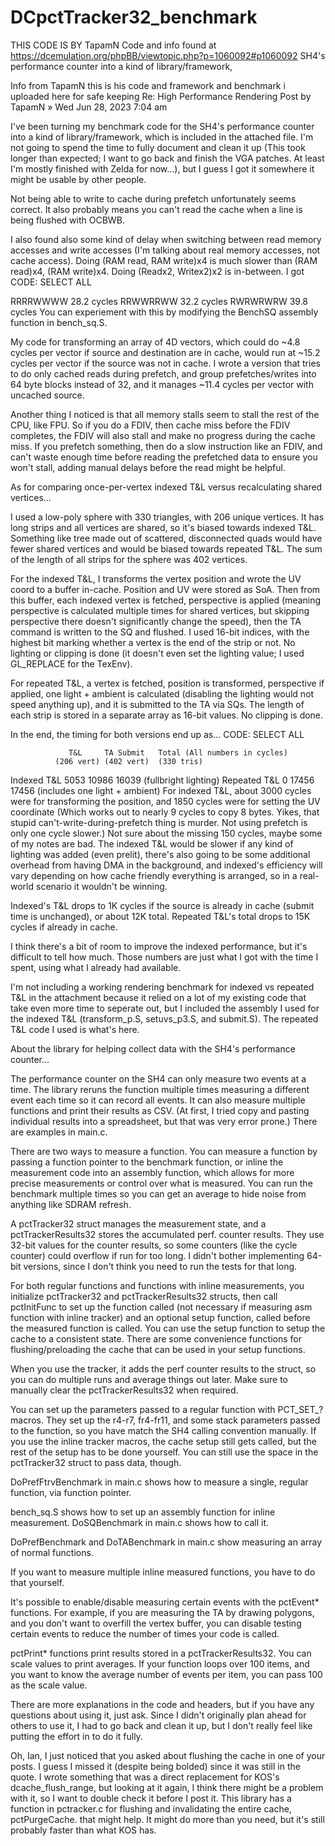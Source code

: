 # DCpctTracker32_benchmark
THIS CODE IS BY TapamN
Code and info found at https://dcemulation.org/phpBB/viewtopic.php?p=1060092#p1060092
 SH4's performance counter into a kind of library/framework,

Info from TapamN this is his code and framework and benchmark i uploaded here for safe keeping
Re: High Performance Rendering
Post by TapamN » Wed Jun 28, 2023 7:04 am

I've been turning my benchmark code for the SH4's performance counter into a kind of library/framework, which is included in the attached file. I'm not going to spend the time to fully document and clean it up (This took longer than expected; I want to go back and finish the VGA patches. At least I'm mostly finished with Zelda for now...), but I guess I got it somewhere it might be usable by other people.

Not being able to write to cache during prefetch unfortunately seems correct. It also probably means you can't read the cache when a line is being flushed with OCBWB.

I also found also some kind of delay when switching between read memory accesses and write accesses (I'm talking about real memory accesses, not cache access). Doing (RAM read, RAM write)x4 is much slower than (RAM read)x4, (RAM write)x4. Doing (Readx2, Writex2)x2 is in-between. I got
CODE: SELECT ALL

RRRRWWWW 28.2 cycles
RRWWRRWW 32.2 cycles
RWRWRWRW 39.8 cycles
You can experiement with this by modifying the BenchSQ assembly function in bench_sq.S.

My code for transforming an array of 4D vectors, which could do ~4.8 cycles per vector if source and destination are in cache, would run at ~15.2 cycles per vector if the source was not in cache. I wrote a version that tries to do only cached reads during prefetch, and group prefetches/writes into 64 byte blocks instead of 32, and it manages ~11.4 cycles per vector with uncached source.

Another thing I noticed is that all memory stalls seem to stall the rest of the CPU, like FPU. So if you do a FDIV, then cache miss before the FDIV completes, the FDIV will also stall and make no progress during the cache miss. If you prefetch something, then do a slow instruction like an FDIV, and can't waste enough time before reading the prefetched data to ensure you won't stall, adding manual delays before the read might be helpful.

As for comparing once-per-vertex indexed T&L versus recalculating shared vertices...

I used a low-poly sphere with 330 triangles, with 206 unique vertices. It has long strips and all vertices are shared, so it's biased towards indexed T&L. Something like tree made out of scattered, disconnected quads would have fewer shared vertices and would be biased towards repeated T&L. The sum of the length of all strips for the sphere was 402 vertices.

For the indexed T&L, I transforms the vertex position and wrote the UV coord to a buffer in-cache. Position and UV were stored as SoA. Then from this buffer, each indexed vertex is fetched, perspective is applied (meaning perspective is calculated multiple times for shared vertices, but skipping perspective there doesn't significantly change the speed), then the TA command is written to the SQ and flushed. I used 16-bit indices, with the highest bit marking whether a vertex is the end of the strip or not. No lighting or clipping is done (it doesn't even set the lighting value; I used GL_REPLACE for the TexEnv).

For repeated T&L, a vertex is fetched, position is transformed, perspective if applied, one light + ambient is calculated (disabling the lighting would not speed anything up), and it is submitted to the TA via SQs. The length of each strip is stored in a separate array as 16-bit values. No clipping is done.

In the end, the timing for both versions end up as...
CODE: SELECT ALL

                 T&L     TA Submit   Total (All numbers in cycles)
              (206 vert) (402 vert)  (330 tris)
Indexed  T&L     5053     10986      16039 (fullbright lighting)
Repeated T&L        0     17456      17456 (includes one light + ambient)
For indexed T&L, about 3000 cycles were for transforming the position, and 1850 cycles were for setting the UV coordinate (Which works out to nearly 9 cycles to copy 8 bytes. Yikes, that stupid can't-write-during-prefetch thing is murder. Not using prefetch is only one cycle slower.) Not sure about the missing 150 cycles, maybe some of my notes are bad. The indexed T&L would be slower if any kind of lighting was added (even prelit), there's also going to be some additional overhead from having DMA in the background, and indexed's efficiency will vary depending on how cache friendly everything is arranged, so in a real-world scenario it wouldn't be winning.

Indexed's T&L drops to 1K cycles if the source is already in cache (submit time is unchanged), or about 12K total. Repeated T&L's total drops to 15K cycles if already in cache.

I think there's a bit of room to improve the indexed performance, but it's difficult to tell how much. Those numbers are just what I got with the time I spent, using what I already had available.

I'm not including a working rendering benchmark for indexed vs repeated T&L in the attachment because it relied on a lot of my existing code that take even more time to seperate out, but I included the assembly I used for the indexed T&L (transform_p.S, setuvs_p3.S, and submit.S). The repeated T&L code I used is what's here.

About the library for helping collect data with the SH4's performance counter...

The performance counter on the SH4 can only measure two events at a time. The library reruns the function multiple times measuring a different event each time so it can record all events. It can also measure multiple functions and print their results as CSV. (At first, I tried copy and pasting individual results into a spreadsheet, but that was very error prone.) There are examples in main.c.

There are two ways to measure a function. You can measure a function by passing a function pointer to the benchmark function, or inline the measurement code into an assembly function, which allows for more precise measurements or control over what is measured. You can run the benchmark multiple times so you can get an average to hide noise from anything like SDRAM refresh.

A pctTracker32 struct manages the measurement state, and a pctTrackerResults32 stores the accumulated perf. counter results. They use 32-bit values for the counter results, so some counters (like the cycle counter) could overflow if run for too long. I didn't bother implementing 64-bit versions, since I don't think you need to run the tests for that long.

For both regular functions and functions with inline measurements, you initialize pctTracker32 and pctTrackerResults32 structs, then call pctInitFunc to set up the function called (not necessary if measuring asm function with inline tracker) and an optional setup function, called before the measured function is called. You can use the setup function to setup the cache to a consistent state. There are some convenience functions for flushing/preloading the cache that can be used in your setup functions.

When you use the tracker, it adds the perf counter results to the struct, so you can do multiple runs and average things out later. Make sure to manually clear the pctTrackerResults32 when required.

You can set up the parameters passed to a regular function with PCT_SET_? macros. They set up the r4-r7, fr4-fr11, and some stack parameters passed to the function, so you have match the SH4 calling convention manually. If you use the inline tracker macros, the cache setup still gets called, but the rest of the setup has to be done yourself. You can still use the space in the pctTracker32 struct to pass data, though.

DoPrefFtrvBenchmark in main.c shows how to measure a single, regular function, via function pointer.

bench_sq.S shows how to set up an assembly function for inline measurement. DoSQBenchmark in main.c shows how to call it.

DoPrefBenchmark and DoTABenchmark in main.c show measuring an array of normal functions.

If you want to measure multiple inline measured functions, you have to do that yourself.

It's possible to enable/disable measuring certain events with the pctEvent* functions. For example, if you are measuring the TA by drawing polygons, and you don't want to overfill the vertex buffer, you can disable testing certain events to reduce the number of times your code is called.

pctPrint* functions print results stored in a pctTrackerResults32. You can scale values to print averages. If your function loops over 100 items, and you want to know the average number of events per item, you can pass 100 as the scale value.

There are more explanations in the code and headers, but if you have any questions about using it, just ask. Since I didn't originally plan ahead for others to use it, I had to go back and clean it up, but I don't really feel like putting the effort in to do it fully.

Oh, Ian, I just noticed that you asked about flushing the cache in one of your posts. I guess I missed it (despite being bolded) since it was still in the quote. I wrote something that was a direct replacement for KOS's dcache_flush_range, but looking at it again, I think there might be a problem with it, so I want to double check it before I post it. This library has a function in pctracker.c for flushing and invalidating the entire cache, pctPurgeCache. that might help. It might do more than you need, but it's still probably faster than what KOS has.
